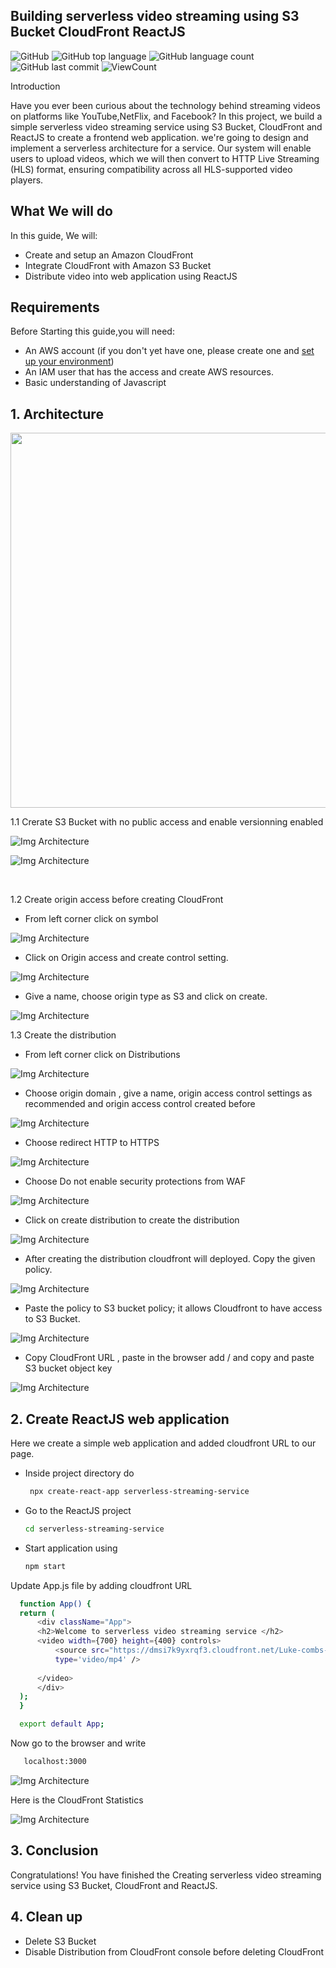 ## Building serverless video streaming using S3 Bucket CloudFront ReactJS

![GitHub](https://img.shields.io/github/license/fermat01/Building-serverless-video-streaming-using-S3-Bucket-CloudFront-ReactJS?style=flat)
![GitHub top language](https://img.shields.io/github/languages/top/fermat01/Building-serverless-video-streaming-using-S3-Bucket-CloudFront-ReactJS?style=flat)
![GitHub language count](https://img.shields.io/github/languages/count/fermat01/Building-serverless-video-streaming-using-S3-Bucket-CloudFront-ReactJS?style=flat)
![GitHub last commit](https://img.shields.io/github/last-commit/fermat01/Building-serverless-video-streaming-using-S3-Bucket-CloudFront-ReactJS?style=flat)
![ViewCount](https://views.whatilearened.today/views/github/fermat01/Building-serverless-video-streaming-using-S3-Bucket-CloudFront-ReactJS.svg?cache=remove)

Introduction

Have you ever been curious about the technology behind streaming videos on platforms like YouTube,NetFlix, and Facebook? In this project, we build a simple serverless video streaming service using S3 Bucket, CloudFront and ReactJS to create a frontend web application.
we're going to design and implement a serverless architecture for a service. Our system will enable users to upload videos, which we will then convert to HTTP Live Streaming (HLS) format, ensuring compatibility across all HLS-supported video players.

## What We will do

In this guide, We will:

- Create and setup an Amazon CloudFront
- Integrate CloudFront with Amazon S3 Bucket
- Distribute video into web application using ReactJS

## Requirements

Before Starting this guide,you will need:

- An AWS account (if you don't yet have one, please create one and [set up your environment](https://aws.amazon.com/getting-started/guides/setup-environment/))
- An IAM user that has the access and create AWS resources.
- Basic understanding of Javascript

## 1. Architecture

<img src="images/serverless-streaming-app.gif" width=1000 height=600> 

 <br />

1.1 Crerate S3 Bucket with no public access and enable versionning enabled

 ![Img Architecture](images/s3bucket.png) 



 ![Img Architecture](images/bucket2.png) 

 <br />

1.2 Create origin access before creating CloudFront


- From left corner click on symbol

 ![Img Architecture](images/OAC00.png) 

 
- Click on Origin access and create control setting.
  
![Img Architecture](images/OAC0.png)

- Give a name, choose origin type as S3 and click on create.
  
![Img Architecture](images/OAC2.png) 

1.3 Create the distribution

- From left corner click on Distributions
  
![Img Architecture](images/distribution1.png)

- Choose origin domain , give a name,  origin access control settings as recommended and origin access control created before  

![Img Architecture](images/distribution2.png)
- Choose redirect HTTP to HTTPS 
  
![Img Architecture](images/distribution3.png)

- Choose Do not enable security protections from WAF
  
![Img Architecture](images/distribution5.png)

- Click on create distribution to create the distribution
  
![Img Architecture](images/distribution4.png)


- After creating the distribution cloudfront will deployed. Copy the given policy.
  

![Img Architecture](images/update-cloudFront-policy.png)

- Paste the policy to S3 bucket policy; it allows Cloudfront to have access to S3 Bucket.
  

![Img Architecture](images/s3-bucket-policy-updated.png)


- Copy CloudFront URL , paste in the browser add / and copy and paste S3 bucket object key 
 

![Img Architecture](images/test1.png)


## 2. Create ReactJS web application <br />
   
 Here we create a simple web application and added cloudfront URL to our page.

-  Inside project directory do <br/>
   ```bash
    npx create-react-app serverless-streaming-service
   ```
- Go to the ReactJS project <br/>
    ```bash
   cd serverless-streaming-service
   ```
- Start application using <br/>

    ```bash
    npm start
    ```
Update App.js file by adding cloudfront URL

  ```bash 
    function App() {
    return (
        <div className="App">
        <h2>Welcome to serverless video streaming service </h2>
        <video width={700} height={400} controls>
            <source src="https://dmsi7k9yxrqf3.cloudfront.net/Luke-combs-and-Tracy-Chapman.mp4"
            type='video/mp4' />
            
        </video>
        </div>
    );
    }

    export default App;
```
Now go to the browser and write
```bash 
   localhost:3000
```

![Img Architecture](images/final.png)

Here is the CloudFront Statistics 

![Img Architecture](images/statCloudFront.png)

## 3. Conclusion <br />

Congratulations! You have finished the Creating serverless video streaming service using S3 Bucket, CloudFront and ReactJS.

##  4. Clean up

- Delete S3 Bucket
- Disable Distribution from CloudFront console before deleting CloudFront
